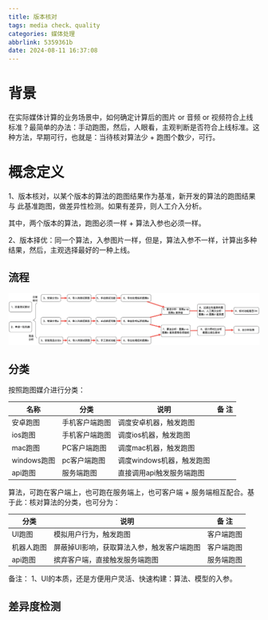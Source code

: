 ```yaml
---
title: 版本核对
tags: media check、quality
categories: 媒体处理
abbrlink: 5359361b
date: 2024-08-11 16:37:08
---
```


# 背景

在实际媒体计算的业务场景中，如何确定计算后的图片 or 音频 or
视频符合上线标准？最简单的办法：手动跑图，然后，人眼看，主观判断是否符合上线标准。这种方法，早期可行，也就是：当待核对算法少 +
跑图个数少，可行。

# 概念定义

1、版本核对，以某个版本的算法的跑图结果作为基准，新开发的算法的跑图结果 与 此基准跑图，做差异性检测。如果有差异，则人工介入分析。

其中，两个版本的算法，跑图必须一样 + 算法入参也必须一样。

2、版本择优：同一个算法，入参图片一样，但是，算法入参不一样，计算出多种结果，然后，主观选择最好的一种上线。

## 流程
![](/images/check_step_1.png)

## 分类

按照跑图媒介进行分类：

 名称        | 分类      | 说明               | 备  注 |
-----------|---------|------------------|------|
 安卓跑图      | 手机客户端跑图 | 调度安卓机器，触发跑图      |      |
 ios跑图     | 手机客户端跑图 | 调度ios机器，触发跑图     |      |
 mac跑图     | PC客户端跑图 | 调度mac机器，触发跑图     |      |
 windows跑图 | pc客户端跑图 | 调度windows机器，触发跑图 |      |
 api跑图     | 服务端跑图   | 直接调用api触发服务端跑图   |      |

算法，可跑在客户端上，也可跑在服务端上，也可客户端 + 服务端相互配合。基于此：核对算法的分类，也可分为：

 分类    | 说明                     | 备 注   |
-------|------------------------|-------|
 UI跑图  | 模拟用户行为，触发跑图            | 客户端跑图 | 
 机器人跑图 | 屏蔽掉UI影响，获取算法入参，触发客户端跑图 | 客户端跑图 | 
 api跑图 | 摈弃客户端，直接触发服务端跑图        | 服务端跑图 |

备注：
1、UI的本质，还是方便用户灵活、快速构建：算法、模型的入参。

## 差异度检测

